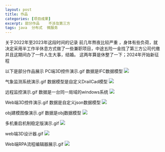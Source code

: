 ```yaml
---
layout: post
title: 作品
categories: [项目成果]
excerpt: 部分作品    不涉及第三方
tags: java  分布式  微服务
---
```



关于2022年至2023年这段时间的记录
前几年熬夜比较严重 ，身体有些负荷，就决定采用半工作半休息方式做了一些兼职项目，中途五险一金找了第三方公司代缴
并且这期间办了一件人生大事，结婚。
这两年算是休整了一下；2024年开始新征程

以下是部分作品展示
PC端3D控件演示.gif   数据是IFC数据模型
![](../../../images/results/PC端3D控件演示.gif)


气象监测系统演示.gif       数据模型是自定义DrailCad模型
![](../../../images/results/气象监测系统演示.gif)


远程监控演示.gif            数据是一台同一局域的windows系统
![](../../../images/results/远程监控演示.gif)



Web端3D控件演示.gif     数据是自定义json数据模型
![](../../../images/results/Web端3D控件演示.gif)



obj建模图像演示.gif      数据是obj数据模型
![](../../../images/results/obj建模图像演示.gif)



多机重启机制稳定版演示.gif
![](../../../images/results/多机重启机制稳定版演示.gif)


web端3D设计器.gif
![](../../../images/results/web端3D设计器.gif)



Web端RPA流程编辑器展示.gif
![](../../../images/results/Web端RPA流程编辑器展示.gif)






